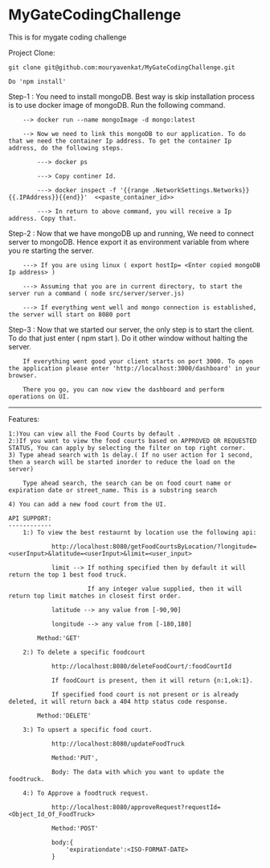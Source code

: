 # MyGateCodingChallenge
This is for mygate coding challenge


Project Clone:
    
    git clone git@github.com:mouryavenkat/MyGateCodingChallenge.git

    Do 'npm install' 

Step-1 : You need to install mongoDB. Best way is skip installation process is to use  docker image of mongoDB. Run the following command.

        --> docker run --name mongoImage -d mongo:latest

        --> Now we need to link this mongoDB to our application. To do that we need the container Ip address. To get the container Ip address, do the following steps.

            ---> docker ps

            ---> Copy continer Id.

            ---> docker inspect -f '{{range .NetworkSettings.Networks}}{{.IPAddress}}{{end}}'  <<paste_container_id>>

            ---> In return to above command, you will receive a Ip address. Copy that.

Step-2 : Now that we have mongoDB up and running, We need to connect server to mongoDB. Hence export it as environment variable from where you re starting the server.

        ---> If you are using linux ( export hostIp= <Enter copied mongoDB Ip address> )

        ---> Assuming that you are in current directory, to start the server run a command ( node src/server/server.js)

        ---> If everything went well and mongo connection is established, the server will start on 8080 port


Step-3 : Now that we started our server, the only step is to start the client. To do that just enter ( npm start ). Do it other window without halting the server.

        If everything went good your client starts on port 3000. To open the application please enter 'http://localhost:3000/dashboard' in your browser. 

        There you go, you can now view the dashboard and perform operations on UI.


--------------------------------------------------------------------------------------------------------------------------------------------------------------------------


Features: 

    1:)You can view all the Food Courts by default . 
    2:)If you want to view the food courts based on APPROVED OR REQUESTED STATUS, You can apply by selecting the filter on top right corner.
    3) Type ahead search with 1s delay.( If no user action for 1 second, then a search will be started inorder to reduce the load on the server)

        Type ahead search, the search can be on food court name or expiration date or street_name. This is a substring search

    4) You can add a new food court from the UI.

    API SUPPORT:
    ------------
        1:) To view the best restaurnt by location use the following api:

                http://localhost:8080/getFoodCourtsByLocation/?longitude=<userInput>&latitude=<userInput>&limit=<user_input>

                limit --> If nothing specified then by default it will return the top 1 best food truck.

                          If any integer value supplied, then it will return top limit matches in closest first order.

                latitude --> any value from [-90,90]

                longitude --> any value from [-180,180]
            
            Method:'GET'

        2:) To delete a specific foodcourt

                http://localhost:8080/deleteFoodCourt/:foodCourtId

                If foodCourt is present, then it will return {n:1,ok:1}.

                If specified food court is not present or is already deleted, it will return back a 404 http status code response.
            
            Method:'DELETE'

        3:) To upsert a specific food court.

                http://localhost:8080/updateFoodTruck 

                Method:'PUT',

                Body: The data with which you want to update the foodtruck. 

        4:) To Approve a foodtruck request.

                http://localhost:8080/approveRequest?requestId=<Object_Id_Of_FoodTruck>

                Method:'POST'

                body:{
                    'expirationdate':<ISO-FORMAT-DATE>
                }